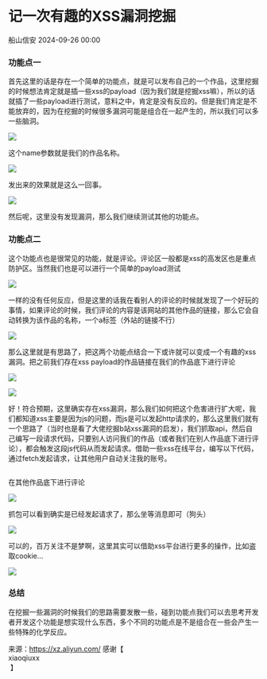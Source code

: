 #  记一次有趣的XSS漏洞挖掘   
 船山信安   2024-09-26 00:00  
  
### 功能点一  
  
首先这里的话是存在一个简单的功能点，就是可以发布自己的一个作品，这里挖掘的时候想法肯定就是插一些xss的payload（因为我们就是挖掘xss嘛），所以的话就插了一些payload进行测试，意料之中，肯定是没有反应的。但是我们肯定是不能放弃的，因为在挖掘的时候很多漏洞可能是组合在一起产生的，所以我们可以多一些脑洞。  
  
![](https://mmbiz.qpic.cn/mmbiz_png/7nIrJAgaibicPQRoViaNolFgOxicNQkZxKnMdskVLkX7eo9z5ibPhIhvbPvwolV4pc878Wiaf5QL3bubBansibrPvibsKQ/640?wx_fmt=png&from=appmsg "")  
  
这个name参数就是我们的作品名称。  
  
![](https://mmbiz.qpic.cn/mmbiz_png/7nIrJAgaibicPQRoViaNolFgOxicNQkZxKnMd0zDdcdqls5C3iaNrBNSIU2MvKFtrDPclntibRUjhIDCSqX0LXSib02tQ/640?wx_fmt=png&from=appmsg "")  
  
发出来的效果就是这么一回事。  
  
![](https://mmbiz.qpic.cn/mmbiz_png/7nIrJAgaibicPQRoViaNolFgOxicNQkZxKnMwancSRAv8tjGXibRSB9ItiaPxo5icqucOnqwKHibDpeAIicgjC4CUgjEdrw/640?wx_fmt=png&from=appmsg "")  
  
然后呢，这里没有发现漏洞，那么我们继续测试其他的功能点。  
### 功能点二  
  
这个功能点也是很常见的功能，就是评论。评论区一般都是xss的高发区也是重点防护区。当然我们也是可以进行一个简单的payload测试  
  
![](https://mmbiz.qpic.cn/mmbiz_png/7nIrJAgaibicPQRoViaNolFgOxicNQkZxKnM6Ncl9BGcEwXqO7MP1aiaQia9av2LuVf6vdxCovZyo0eI15oWRz4qyolw/640?wx_fmt=png&from=appmsg "")  
  
一样的没有任何反应，但是这里的话我在看别人的评论的时候就发现了一个好玩的事情，如果评论的时候，我们评论的内容是该网站的其他作品的链接，那么它会自动转换为该作品的名称，一个a标签（外站的链接不行）  
  
![](https://mmbiz.qpic.cn/mmbiz_png/7nIrJAgaibicPQRoViaNolFgOxicNQkZxKnMkkIsj1nDfZ3glZVcbcqc7MhwzJaNUwY92SmE2oDJydJeeFqLP2hfHg/640?wx_fmt=png&from=appmsg "")  
  
那么这里就是有思路了，把这两个功能点结合一下或许就可以变成一个有趣的xss漏洞。把之前我们存在xss payload的作品链接在我们的作品底下进行评论  
  
![](https://mmbiz.qpic.cn/mmbiz_png/7nIrJAgaibicPQRoViaNolFgOxicNQkZxKnMh69JlEeO4loiaribwnAjlMxR5kibTEXqX7nDjYhIlDa6Kib3j4kbsBBqeA/640?wx_fmt=png&from=appmsg "")  
  
![](https://mmbiz.qpic.cn/mmbiz_png/7nIrJAgaibicPQRoViaNolFgOxicNQkZxKnMM1OsLuVLXruWcoNGM0TNpOwDtf21dszbsstMiaQ630oItRejdWTWRzg/640?wx_fmt=png&from=appmsg "")  
  
好！符合预期，这里确实存在xss漏洞，那么我们如何把这个危害进行扩大呢，我们都知道xss主要是因为js的问题，而js是可以发起http请求的，那么这里我们就有一个思路了（当时也是看了大佬挖掘b站xss漏洞的启发），我们抓取api，然后自己编写一段请求代码，只要别人访问我们的作品（或者我们在别人作品底下进行评论），都会触发这段js代码从而发起请求。借助一些xss在线平台，编写以下代码，通过fetch发起请求，让其他用户自动关注我的账号。  
```
```  
  
在其他作品底下进行评论  
  
![](https://mmbiz.qpic.cn/mmbiz_png/7nIrJAgaibicPQRoViaNolFgOxicNQkZxKnMpS0jnohZvjCLUqcnQg1EcxV4vomKpnedkbKordPksNTPfrmA3g4t7A/640?wx_fmt=png&from=appmsg "")  
  
抓包可以看到确实是已经发起请求了，那么坐等消息即可（狗头）  
  
![](https://mmbiz.qpic.cn/mmbiz_png/7nIrJAgaibicPQRoViaNolFgOxicNQkZxKnMsEQghvbTODQXyT5icGI4J1MicjnhATpJGZYrTgtYa4r3RibgsEbGvuAPA/640?wx_fmt=png&from=appmsg "")  
  
可以的，百万关注不是梦啊，这里其实可以借助xss平台进行更多的操作，比如盗取cookie...  
  
![](https://mmbiz.qpic.cn/mmbiz_png/7nIrJAgaibicPQRoViaNolFgOxicNQkZxKnMQibjvlqQK6ZOSsLRaQ4mKPx7Tgz6HIW7kWQNgZ6xXQIjFsqqIuzatew/640?wx_fmt=png&from=appmsg "")  
### 总结  
  
在挖掘一些漏洞的时候我们的思路需要发散一些，碰到功能点我们可以去思考开发者开发这个功能是想实现什么东西，多个不同的功能点是不是组合在一些会产生一些特殊的化学反应。  
  
来源：https://xz.aliyun.com/ 感谢【  
xiaoqiuxx  
 】  
  
